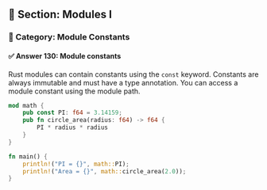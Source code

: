 ## 📘 Section: Modules I  
### 🔹 Category: Module Constants  
#### ✅ Answer 130: Module constants

Rust modules can contain constants using the `const` keyword. Constants are always immutable and must have a type annotation. You can access a module constant using the module path.

```rust
mod math {
    pub const PI: f64 = 3.14159;
    pub fn circle_area(radius: f64) -> f64 {
        PI * radius * radius
    }
}

fn main() {
    println!("PI = {}", math::PI);
    println!("Area = {}", math::circle_area(2.0));
}
```
